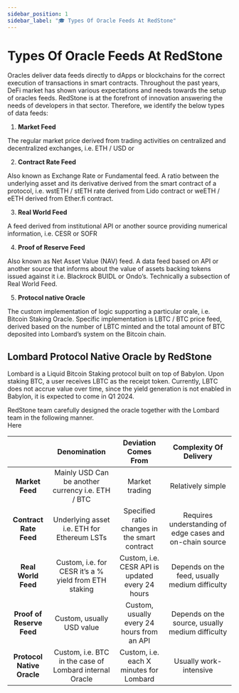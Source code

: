```yaml
---
sidebar_position: 1
sidebar_label: "🎓 Types Of Oracle Feeds At RedStone"
---
```


# Types Of Oracle Feeds At RedStone

Oracles deliver data feeds directly to dApps or blockchains for the correct execution of transactions in smart contracts. Throughout the past years, DeFi market has shown various expectations and needs towards the setup of oracles feeds. RedStone is at the forefront of innovation answering the needs of developers in that sector. Therefore, we identify the below types of data feeds:

1. **Market Feed**

The regular market price derived from trading activities on centralized and decentralized exchanges, i.e. ETH / USD or

2. **Contract Rate Feed**

Also known as Exchange Rate or Fundamental feed. A ratio between the underlying asset and its derivative derived from the smart contract of a protocol, i.e. wstETH / stETH rate derived from Lido contract or weETH / eETH derived from Ether.fi contract.

3. **Real World Feed**

A feed derived from institutional API or another source providing numerical information, i.e. CESR or SOFR

4. **Proof of Reserve Feed**

Also known as Net Asset Value (NAV) feed. A data feed based on API or another source that informs about the value of assets backing tokens issued against it i.e. Blackrock BUIDL or Ondo’s. Technically a subsection of Real World Feed.

5. **Protocol native Oracle**

The custom implementation of logic supporting a particular orale, i.e. Bitcoin Staking Oracle. Specific implementation is LBTC / BTC price feed, derived based on the number of LBTC minted and the total amount of BTC deposited into Lombard’s system on the Bitcoin chain.

## Lombard Protocol Native Oracle by RedStone

Lombard is a Liquid Bitcoin Staking protocol built on top of Babylon. Upon staking BTC, a user receives LBTC as the receipt token. Currently, LBTC does not accrue value over time, since the yield generation is not enabled in Babylon, it is expected to come in Q1 2024\.

RedStone team carefully designed the oracle together with the Lombard team in the following manner.  
Here

|                            |                      Denomination                       |              Deviation Comes From               |                  Complexity Of Delivery                  |
| :------------------------: | :-----------------------------------------------------: | :---------------------------------------------: | :------------------------------------------------------: |
|      **Market Feed**       |    Mainly USD Can be another currency i.e. ETH / BTC    |                 Market trading                  |                    Relatively simple                     |
|   **Contract Rate Feed**   |       Underlying asset i.e. ETH for Ethereum LSTs       |  Specified ratio changes in the smart contract  | Requires understanding of edge cases and on-chain source |
|    **Real World Feed**     |  Custom, i.e. for CESR it’s a % yield from ETH staking  | Custom, i.e. CESR API is updated every 24 hours |      Depends on the feed, usually medium difficulty      |
| **Proof of Reserve Feed**  |                Custom, usually USD value                |   Custom, usually every 24 hours from an API    |     Depends on the source, usually medium difficulty     |
| **Protocol Native Oracle** | Custom, i.e. BTC in the case of Lombard internal Oracle |     Custom, i.e. each X minutes for Lombard     |                  Usually work-intensive                  |
